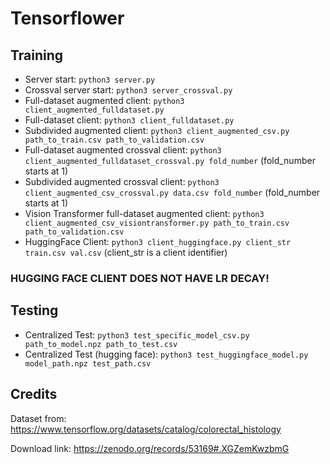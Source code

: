 # Tensorflower

## Training
- Server start: ``` python3 server.py ```
- Crossval server start: ``` python3 server_crossval.py ```
- Full-dataset augmented client: ``` python3 client_augmented_fulldataset.py ```
- Full-dataset client: ``` python3 client_fulldataset.py ```
- Subdivided augmented client: ``` python3 client_augmented_csv.py path_to_train.csv path_to_validation.csv ```
- Full-dataset augmented crossval client: ``` python3 client_augmented_fulldataset_crossval.py fold_number ``` (fold_number starts at 1)
- Subdivided augmented crossval client: ``` python3 client_augmented_csv_crossval.py data.csv fold_number ``` (fold_number starts at 1)
- Vision Transformer full-dataset augmented client: ``` python3 client_augmented_csv_visiontransformer.py path_to_train.csv path_to_validation.csv ```
- HuggingFace Client:  ``` python3 client_huggingface.py client_str train.csv val.csv ``` (client_str is a client identifier)

### HUGGING FACE CLIENT DOES NOT HAVE LR DECAY!

## Testing
- Centralized Test: ``` python3 test_specific_model_csv.py path_to_model.npz path_to_test.csv ```
- Centralized Test (hugging face): ``` python3 test_huggingface_model.py model_path.npz test_path.csv ```

## Credits
Dataset from: https://www.tensorflow.org/datasets/catalog/colorectal_histology

Download link: https://zenodo.org/records/53169#.XGZemKwzbmG
